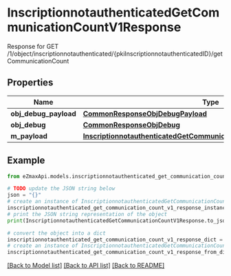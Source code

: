 # InscriptionnotauthenticatedGetCommunicationCountV1Response

Response for GET /1/object/inscriptionnotauthenticated/{pkiInscriptionnotauthenticatedID}/getCommunicationCount

## Properties

Name | Type | Description | Notes
------------ | ------------- | ------------- | -------------
**obj_debug_payload** | [**CommonResponseObjDebugPayload**](CommonResponseObjDebugPayload.md) |  | 
**obj_debug** | [**CommonResponseObjDebug**](CommonResponseObjDebug.md) |  | [optional] 
**m_payload** | [**InscriptionnotauthenticatedGetCommunicationCountV1ResponseMPayload**](InscriptionnotauthenticatedGetCommunicationCountV1ResponseMPayload.md) |  | 

## Example

```python
from eZmaxApi.models.inscriptionnotauthenticated_get_communication_count_v1_response import InscriptionnotauthenticatedGetCommunicationCountV1Response

# TODO update the JSON string below
json = "{}"
# create an instance of InscriptionnotauthenticatedGetCommunicationCountV1Response from a JSON string
inscriptionnotauthenticated_get_communication_count_v1_response_instance = InscriptionnotauthenticatedGetCommunicationCountV1Response.from_json(json)
# print the JSON string representation of the object
print(InscriptionnotauthenticatedGetCommunicationCountV1Response.to_json())

# convert the object into a dict
inscriptionnotauthenticated_get_communication_count_v1_response_dict = inscriptionnotauthenticated_get_communication_count_v1_response_instance.to_dict()
# create an instance of InscriptionnotauthenticatedGetCommunicationCountV1Response from a dict
inscriptionnotauthenticated_get_communication_count_v1_response_from_dict = InscriptionnotauthenticatedGetCommunicationCountV1Response.from_dict(inscriptionnotauthenticated_get_communication_count_v1_response_dict)
```
[[Back to Model list]](../README.md#documentation-for-models) [[Back to API list]](../README.md#documentation-for-api-endpoints) [[Back to README]](../README.md)


